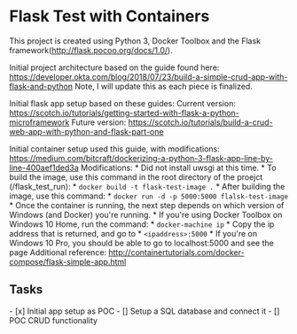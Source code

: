 <h1>Flask Test with Containers</h1>

This project is created using Python 3, Docker Toolbox and the Flask framework(http://flask.pocoo.org/docs/1.0/).

Initial project architecture based on the guide found here: https://developer.okta.com/blog/2018/07/23/build-a-simple-crud-app-with-flask-and-python
    Note, I will update this as each piece is finalized.

Initial flask app setup based on these guides: 
    Current version: https://scotch.io/tutorials/getting-started-with-flask-a-python-microframework
    Future version: https://scotch.io/tutorials/build-a-crud-web-app-with-python-and-flask-part-one

Initial container setup used this guide, with modifications: https://medium.com/bitcraft/dockerizing-a-python-3-flask-app-line-by-line-400aef1ded3a
    Modifications: 
        * Did not install uwsgi at this time.
        * To build the image, use this command in the root directory of the proejct (/flask_test_run):
            * `docker build -t flask-test-image .`
        * After building the image, use this command: 
            * `docker run -d -p 5000:5000 flalsk-test-image`
        * Once the container is running, the next step depends on which version of Windows (and Docker) you're running.
            * If you're using Docker Toolbox on Windows 10 Home, run the command:
                * `docker-machine ip`
                * Copy the ip address that is returned, and go to 
                    * `<ipaddress>:5000`
            * If you're on Windows 10 Pro, you should be able to go to localhost:5000 and see the page
    Additional reference: http://containertutorials.com/docker-compose/flask-simple-app.html

<h2>Tasks</h2>
- [x] Initial app setup as POC
- [] Setup a SQL database and connect it
- [] POC CRUD functionality